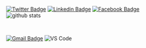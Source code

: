 [![Twitter Badge](https://img.shields.io/badge/-Robson_Gomes-1ca0f1?style=flat-square&logo=twitter&logoColor=white&link=https://twitter.com/_rob_ec)](https://twitter.com/_rob_ec)
[![Linkedin Badge](https://img.shields.io/badge/-Robson_Gomes-blue?style=flat-square&logo=Linkedin&logoColor=white&link=https://www.linkedin.com/in/robson-m-gomes//)](https://www.linkedin.com/in/robson-m-gomes/)
[![Facebook  Badge](https://img.shields.io/badge/Facebook-%231877F2.svg?&style=flat-square&logo=facebook&logoColor=white)](https://facebook.com/rob.in.draft)
<br />
![github stats](https://github-readme-stats.vercel.app/api?username=rob-ec&show_icons=true)

<br />

[![Gmail Badge](https://img.shields.io/badge/-Robson_Gomes-c14438?style=flat-square&logo=Gmail&logoColor=white&link=mailto:contato.weltonf@gmail.com)](mailto:robson.mesquita56@gmail.com)
![VS Code](http://img.shields.io/badge/-VS%20Code-007ACC?style=flat-square&logo=visual-studio-code&logoColor=ffffff)
